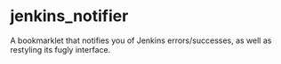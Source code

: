 jenkins_notifier
================

A bookmarklet that notifies you of Jenkins errors/successes, as well as restyling its fugly interface.
